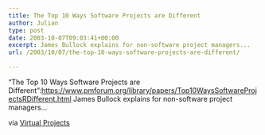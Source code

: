 ```yaml
---
title: The Top 10 Ways Software Projects are Different
author: Julian
type: post
date: 2003-10-07T09:03:41+00:00
excerpt: James Bullock explains for non-software project managers...
url: /2003/10/07/the-top-10-ways-software-projects-are-different/

---
```

&#8220;The Top 10 Ways Software Projects are Different&#8221;:https://www.pmforum.org/library/papers/Top10WaysSoftwareProjectsRDifferent.html James Bullock explains for non-software project managers&#8230;
  
via [Virtual Projects][1]

 [1]: https://www.vrtprj.com/weblog/